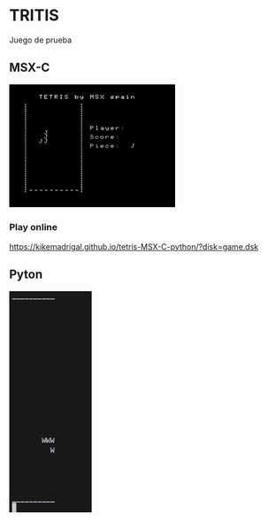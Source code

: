 # TRITIS

Juego de prueba

## MSX-C

<img src="docs/MSX-C.PNG" width="300">

### Play online

https://kikemadrigal.github.io/tetris-MSX-C-python/?disk=game.dsk

## Pyton

<img src="docs/python.PNG" height="400">



